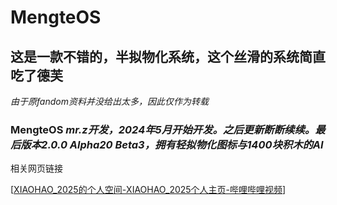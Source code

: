 # MengteOS

## **这是一款不错的，半拟物化系统，这个丝滑的系统简直吃了德芙**

*由于原fandom资料并没给出太多，因此仅作为转载*

### **MengteOS** *mr.z开发，2024年5月开始开发。之后更新断断续续。最后版本2.0.0 Alpha20 Beta3，拥有轻拟物化图标与1400块积木的AI*

相关网页链接

[[XIAOHAO\_2025的个人空间-XIAOHAO\_2025个人主页-哔哩哔哩视频](https://space.bilibili.com/395614281?spm_id_from=333.788.upinfo.detail.click)]
